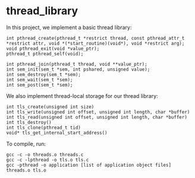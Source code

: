 # thread_library

In this project, we implement a basic thread library: 

    int pthread_create(pthread_t *restrict thread, const pthread_attr_t *restrict attr, void *(*start_routine)(void*), void *restrict arg);
    void pthread_exit(void *value_ptr);
    pthread_t pthread_self(void);

    int pthread_join(pthread_t thread, void **value_ptr);
    int sem_init(sem_t *sem, int pshared, unsigned value);
    int sem_destroy(sem_t *sem);
    int sem_wait(sem_t *sem);
    int sem_post(sem_t *sem);

We also implement thread-local storage for our thread library: 

    int tls_create(unsigned int size)
    int tls_write(unsigned int offset, unsigned int length, char *buffer)
    int tls_read(unsigned int offset, unsigned int length, char *buffer)
    int tls_destroy()
    int tls_clone(pthread_t tid)
    void* tls_get_internal_start_address()

To compile, run:

    gcc -c -o threads.o threads.c
    gcc -c -lpthread -o tls.o tls.c
    gcc -pthread -o application [list of application object files] threads.o tls.o
